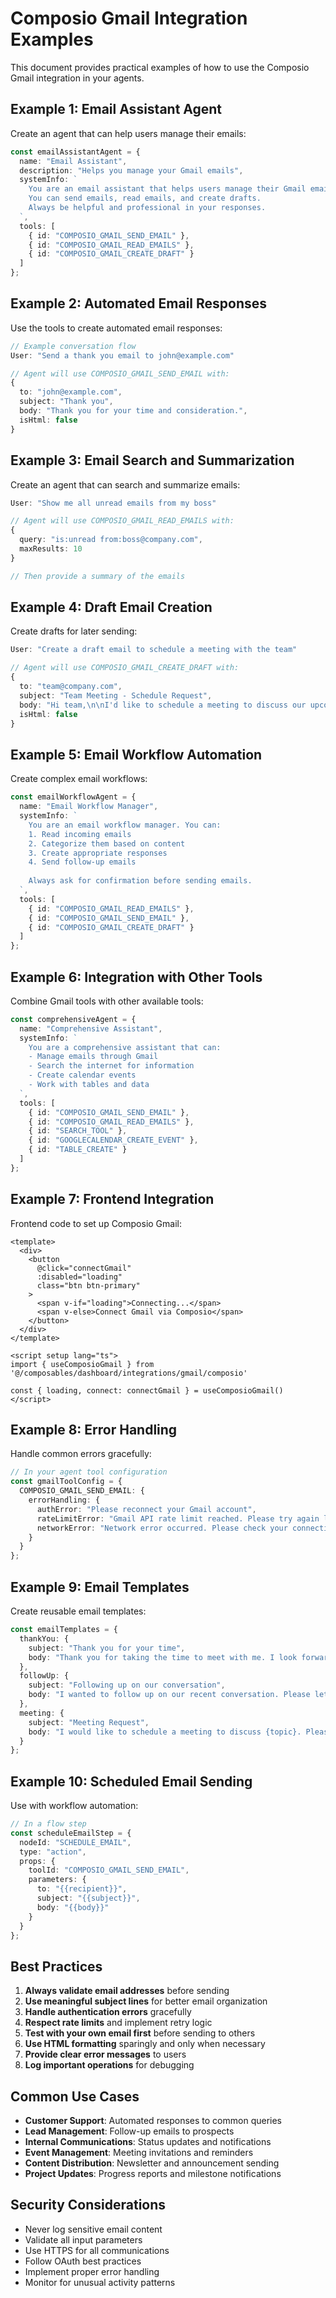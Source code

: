 # Composio Gmail Integration Examples

This document provides practical examples of how to use the Composio Gmail integration in your agents.

## Example 1: Email Assistant Agent

Create an agent that can help users manage their emails:

```typescript
const emailAssistantAgent = {
  name: "Email Assistant",
  description: "Helps you manage your Gmail emails",
  systemInfo: `
    You are an email assistant that helps users manage their Gmail emails.
    You can send emails, read emails, and create drafts.
    Always be helpful and professional in your responses.
  `,
  tools: [
    { id: "COMPOSIO_GMAIL_SEND_EMAIL" },
    { id: "COMPOSIO_GMAIL_READ_EMAILS" },
    { id: "COMPOSIO_GMAIL_CREATE_DRAFT" }
  ]
};
```

## Example 2: Automated Email Responses

Use the tools to create automated email responses:

```typescript
// Example conversation flow
User: "Send a thank you email to john@example.com"

// Agent will use COMPOSIO_GMAIL_SEND_EMAIL with:
{
  to: "john@example.com",
  subject: "Thank you",
  body: "Thank you for your time and consideration.",
  isHtml: false
}
```

## Example 3: Email Search and Summarization

Create an agent that can search and summarize emails:

```typescript
User: "Show me all unread emails from my boss"

// Agent will use COMPOSIO_GMAIL_READ_EMAILS with:
{
  query: "is:unread from:boss@company.com",
  maxResults: 10
}

// Then provide a summary of the emails
```

## Example 4: Draft Email Creation

Create drafts for later sending:

```typescript
User: "Create a draft email to schedule a meeting with the team"

// Agent will use COMPOSIO_GMAIL_CREATE_DRAFT with:
{
  to: "team@company.com",
  subject: "Team Meeting - Schedule Request",
  body: "Hi team,\n\nI'd like to schedule a meeting to discuss our upcoming project. Please let me know your availability for next week.\n\nBest regards",
  isHtml: false
}
```

## Example 5: Email Workflow Automation

Create complex email workflows:

```typescript
const emailWorkflowAgent = {
  name: "Email Workflow Manager",
  systemInfo: `
    You are an email workflow manager. You can:
    1. Read incoming emails
    2. Categorize them based on content
    3. Create appropriate responses
    4. Send follow-up emails
    
    Always ask for confirmation before sending emails.
  `,
  tools: [
    { id: "COMPOSIO_GMAIL_READ_EMAILS" },
    { id: "COMPOSIO_GMAIL_SEND_EMAIL" },
    { id: "COMPOSIO_GMAIL_CREATE_DRAFT" }
  ]
};
```

## Example 6: Integration with Other Tools

Combine Gmail tools with other available tools:

```typescript
const comprehensiveAgent = {
  name: "Comprehensive Assistant",
  systemInfo: `
    You are a comprehensive assistant that can:
    - Manage emails through Gmail
    - Search the internet for information
    - Create calendar events
    - Work with tables and data
  `,
  tools: [
    { id: "COMPOSIO_GMAIL_SEND_EMAIL" },
    { id: "COMPOSIO_GMAIL_READ_EMAILS" },
    { id: "SEARCH_TOOL" },
    { id: "GOOGLECALENDAR_CREATE_EVENT" },
    { id: "TABLE_CREATE" }
  ]
};
```

## Example 7: Frontend Integration

Frontend code to set up Composio Gmail:

```vue
<template>
  <div>
    <button 
      @click="connectGmail" 
      :disabled="loading"
      class="btn btn-primary"
    >
      <span v-if="loading">Connecting...</span>
      <span v-else>Connect Gmail via Composio</span>
    </button>
  </div>
</template>

<script setup lang="ts">
import { useComposioGmail } from '@/composables/dashboard/integrations/gmail/composio'

const { loading, connect: connectGmail } = useComposioGmail()
</script>
```

## Example 8: Error Handling

Handle common errors gracefully:

```typescript
// In your agent tool configuration
const gmailToolConfig = {
  COMPOSIO_GMAIL_SEND_EMAIL: {
    errorHandling: {
      authError: "Please reconnect your Gmail account",
      rateLimitError: "Gmail API rate limit reached. Please try again later.",
      networkError: "Network error occurred. Please check your connection."
    }
  }
};
```

## Example 9: Email Templates

Create reusable email templates:

```typescript
const emailTemplates = {
  thankYou: {
    subject: "Thank you for your time",
    body: "Thank you for taking the time to meet with me. I look forward to our continued collaboration."
  },
  followUp: {
    subject: "Following up on our conversation",
    body: "I wanted to follow up on our recent conversation. Please let me know if you have any questions."
  },
  meeting: {
    subject: "Meeting Request",
    body: "I would like to schedule a meeting to discuss {topic}. Please let me know your availability."
  }
};
```

## Example 10: Scheduled Email Sending

Use with workflow automation:

```typescript
// In a flow step
const scheduleEmailStep = {
  nodeId: "SCHEDULE_EMAIL",
  type: "action",
  props: {
    toolId: "COMPOSIO_GMAIL_SEND_EMAIL",
    parameters: {
      to: "{{recipient}}",
      subject: "{{subject}}",
      body: "{{body}}"
    }
  }
};
```

## Best Practices

1. **Always validate email addresses** before sending
2. **Use meaningful subject lines** for better email organization
3. **Handle authentication errors** gracefully
4. **Respect rate limits** and implement retry logic
5. **Test with your own email first** before sending to others
6. **Use HTML formatting** sparingly and only when necessary
7. **Provide clear error messages** to users
8. **Log important operations** for debugging

## Common Use Cases

- **Customer Support**: Automated responses to common queries
- **Lead Management**: Follow-up emails to prospects
- **Internal Communications**: Status updates and notifications
- **Event Management**: Meeting invitations and reminders
- **Content Distribution**: Newsletter and announcement sending
- **Project Updates**: Progress reports and milestone notifications

## Security Considerations

- Never log sensitive email content
- Validate all input parameters
- Use HTTPS for all communications
- Follow OAuth best practices
- Implement proper error handling
- Monitor for unusual activity patterns 